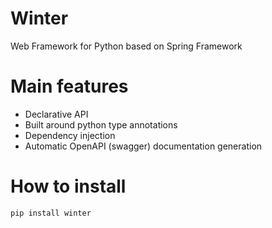 # Winter
Web Framework for Python based on Spring Framework

# Main features
* Declarative API
* Built around python type annotations
* Dependency injection
* Automatic OpenAPI (swagger) documentation generation

# How to install
`pip install winter`
